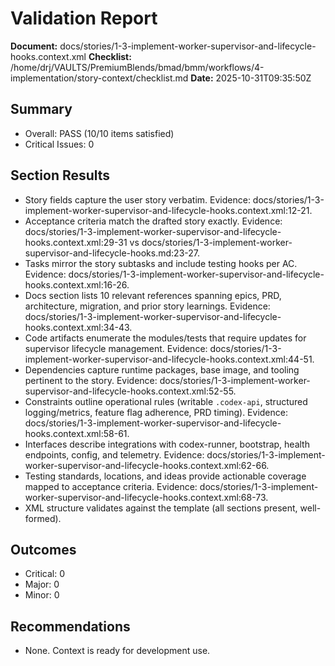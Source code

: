 # Validation Report

**Document:** docs/stories/1-3-implement-worker-supervisor-and-lifecycle-hooks.context.xml
**Checklist:** /home/drj/VAULTS/PremiumBlends/bmad/bmm/workflows/4-implementation/story-context/checklist.md
**Date:** 2025-10-31T09:35:50Z

## Summary

- Overall: PASS (10/10 items satisfied)
- Critical Issues: 0

## Section Results

- Story fields capture the user story verbatim. Evidence: docs/stories/1-3-implement-worker-supervisor-and-lifecycle-hooks.context.xml:12-21.
- Acceptance criteria match the drafted story exactly. Evidence: docs/stories/1-3-implement-worker-supervisor-and-lifecycle-hooks.context.xml:29-31 vs docs/stories/1-3-implement-worker-supervisor-and-lifecycle-hooks.md:23-27.
- Tasks mirror the story subtasks and include testing hooks per AC. Evidence: docs/stories/1-3-implement-worker-supervisor-and-lifecycle-hooks.context.xml:16-26.
- Docs section lists 10 relevant references spanning epics, PRD, architecture, migration, and prior story learnings. Evidence: docs/stories/1-3-implement-worker-supervisor-and-lifecycle-hooks.context.xml:34-43.
- Code artifacts enumerate the modules/tests that require updates for supervisor lifecycle management. Evidence: docs/stories/1-3-implement-worker-supervisor-and-lifecycle-hooks.context.xml:44-51.
- Dependencies capture runtime packages, base image, and tooling pertinent to the story. Evidence: docs/stories/1-3-implement-worker-supervisor-and-lifecycle-hooks.context.xml:52-55.
- Constraints outline operational rules (writable `.codex-api`, structured logging/metrics, feature flag adherence, PRD timing). Evidence: docs/stories/1-3-implement-worker-supervisor-and-lifecycle-hooks.context.xml:58-61.
- Interfaces describe integrations with codex-runner, bootstrap, health endpoints, config, and telemetry. Evidence: docs/stories/1-3-implement-worker-supervisor-and-lifecycle-hooks.context.xml:62-66.
- Testing standards, locations, and ideas provide actionable coverage mapped to acceptance criteria. Evidence: docs/stories/1-3-implement-worker-supervisor-and-lifecycle-hooks.context.xml:68-73.
- XML structure validates against the template (all sections present, well-formed).

## Outcomes

- Critical: 0
- Major: 0
- Minor: 0

## Recommendations

- None. Context is ready for development use.
